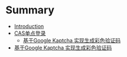 # Summary

* [Introduction](README.md)
* [CAS单点登录](casdan-dian-deng-lu.md)
  * [基于Google  Kaptcha 实现生成彩色验证码](casdan-dian-deng-lu/ji-yu-google-kaptcha-shi-xian-sheng-cheng-cai-se-yan-zheng-ma.md)
* [基于Google  Kaptcha 实现生成彩色验证码](ji-yu-google-kaptcha-shi-xian-sheng-cheng-cai-se-yan-zheng-ma.md)


